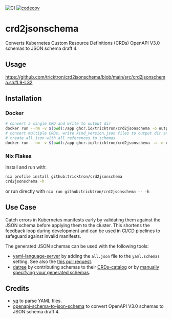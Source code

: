 ![CI](https://github.com/tricktron/crd2jsonschema/actions/workflows/main.yml/badge.svg)
[![codecov](https://codecov.io/gh/tricktron/crd2jsonschema/branch/main/graph/badge.svg?token=H2WRI0VUCQ)](https://codecov.io/gh/tricktron/crd2jsonschema)

# crd2jsonschema

Converts Kubernetes Custom Resource Definitions (CRDs) OpenAPI V3.0 schemas to JSON schema draft 4.

## Usage

https://github.com/tricktron/crd2jsonschema/blob/main/src/crd2jsonschema.sh#L9-L32

## Installation

### Docker

```bash
# convert a single CRD and write to output dir
docker run --rm -v $(pwd):/app ghcr.io/tricktron/crd2jsonschema -o output your-crd.yaml
# convert multiple CRDs, write kind_version.json files to output dir and
# create all.json with all references to schemas
docker run --rm -v $(pwd):/app ghcr.io/tricktron/crd2jsonschema -a -o output crds/*.crd.yml
```

### Nix Flakes

Install and run with:

```bash
nix profile install github:tricktron/crd2jsonschema
crd2jsonschema -h
```

or run directly with `nix run github:tricktron/crd2jsonschema -- -h`

## Use Case

Catch errors in Kubernetes manifests early by validating them against the JSON 
schema before applying them to the cluster. This shortens the feedback
loop during development and can be used in CI/CD pipelines to safeguard against
invalid manifests.

The generated JSON schemas can be used with the following tools:
- [yaml-language-server](https://github.com/redhat-developer/yaml-language-server)
by adding the `all.json` file to the `yaml.schemas` setting. See also the
[this pull request](https://github.com/redhat-developer/yaml-language-server/pull/841).
- [datree](https://github.com/datreeio/datree) by contributing schemas to their
[CRDs-catalog](https://github.com/datreeio/CRDs-catalog) or by 
[manually specifying your generated schemas](https://hub.datree.io/cli/schema-validation#crd-support).

## Credits

- [yq](https://github.com/mikefarah/yq) to parse YAML files.
- [openapi-schema-to-json-schema](https://github.com/openapi-contrib/openapi-schema-to-json-schema)
to convert OpenAPI V3.0 schemas to JSON schema draft 4.